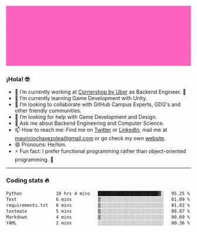 ![Banner](banner.gif)

### ¡Hola! 🤓

- 🔭 I’m currently working at [Cornershop by Uber](https://cornershopapp.com) as Backend Engineer. 🥑
- 🌱 I’m currently learning Game Development with Unity.
- 👯 I’m looking to collaborate with GitHub Campus Experts, GDG's and other friendly communities.
- 🤔 I’m looking for help with Game Development and Design.
- 💬 Ask me about Backend Engineering and Computer Science.
- 📫 How to reach me: Find me on [Twitter](https://twitter.com/ultr4nerd) or [LinkedIn](https://www.linkedin.com/in/ultr4nerd), mail me at [mauriciochavezolea@gmail.com](mailto:mauriciochavezolea@gmail.com) or go check my own [website](mauriciochavez.dev).
- 😄 Pronouns: He/him. 
- ⚡ Fun fact: I prefer functional programming rather than object-oriented programming. 🤭
---

### Coding stats 🔥

<!--START_SECTION:waka-->

```text
Python             10 hrs 4 mins   ███████████████████████▓░   95.25 %
Text               6 mins          ▒░░░░░░░░░░░░░░░░░░░░░░░░   01.09 %
requirements.txt   6 mins          ▒░░░░░░░░░░░░░░░░░░░░░░░░   01.02 %
textmate           5 mins          ▒░░░░░░░░░░░░░░░░░░░░░░░░   00.87 %
Markdown           4 mins          ▒░░░░░░░░░░░░░░░░░░░░░░░░   00.69 %
YAML               2 mins          ░░░░░░░░░░░░░░░░░░░░░░░░░   00.36 %
```

<!--END_SECTION:waka-->
